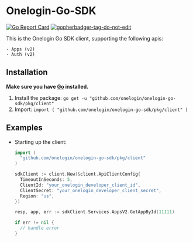 # Onelogin-Go-SDK

[![Go Report Card](https://goreportcard.com/badge/github.com/onelogin/onelogin-go-sdk)](https://goreportcard.com/report/github.com/onelogin/onelogin-go-sdk)
<a href='https://github.com/jpoles1/gopherbadger' target='_blank'>![gopherbadger-tag-do-not-edit](https://img.shields.io/badge/Go%20Coverage-96%25-brightgreen.svg?longCache=true&style=flat)</a>

  This is the Onelogin Go SDK client, supporting the following apis:

    - Apps (v2)
    - Auth (v2)

## Installation
  **Make sure you have [Go](https://golang.org/doc/install) installed.**

  1. Install the package:
    ```
    go get -u "github.com/onelogin/onelogin-go-sdk/pkg/client"
    ```
  2. Import:
    ```
    import (
      "github.com/onelogin/onelogin-go-sdk/pkg/client"
    )
    ```
## Examples

  - Starting up the client:
    ```go
    import (
      "github.com/onelogin/onelogin-go-sdk/pkg/client"
    )

    sdkClient := client.New(&client.ApiClientConfig{
      TimeoutInSeconds: 5,
      ClientId: "your_onelogin_developer_client_id",
      ClientSecret: "your_onelogin_developer_client_secret",
      Region: "us",
    })

    resp, app, err := sdkClient.Services.AppsV2.GetAppById(11111)

    if err != nil {
      // handle error
    }
    ```
